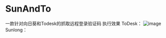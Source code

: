 # SunAndTo
一款针对向日葵和Todesk的抓取远程登录验证码
执行效果
ToDesk：
![image]([https://github.com/trymonoly/New_BypassAV/blob/main/QQ%E5%9B%BE%E7%89%8720241125232052.png](https://github.com/trymonoly/SunAndTo/blob/main/ToDesk.png))
Sunlong：
